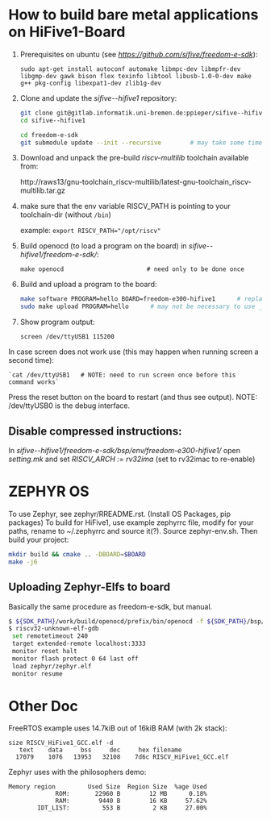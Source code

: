 How to build bare metal applications on HiFive1-Board
=====================================================

1) Prerequisites on ubuntu (see *https://github.com/sifive/freedom-e-sdk*):

	`sudo apt-get install autoconf automake libmpc-dev libmpfr-dev libgmp-dev gawk bison flex texinfo libtool libusb-1.0-0-dev make g++ pkg-config libexpat1-dev zlib1g-dev`

2) Clone and update the *sifive--hifive1* repository:

	```bash
	git clone git@gitlab.informatik.uni-bremen.de:ppieper/sifive--hifive1.git
	cd sifive--hifive1

	cd freedom-e-sdk
	git submodule update --init --recursive        # may take some time
	```

3) Download and unpack the pre-build *riscv-multilib* toolchain available from:

	http://raws13/gnu-toolchain_riscv-multilib/latest-gnu-toolchain_riscv-multilib.tar.gz


4) make sure that the env variable RISCV_PATH is pointing to your toolchain-dir (without `/bin`)

	example: `export RISCV_PATH="/opt/riscv"`

5) Build openocd (to load a program on the board) in *sifive--hifive1/freedom-e-sdk/*:

	`make openocd						# need only to be done once`


6) Build and upload a program to the board:

	```bash
	make software PROGRAM=hello	BOARD=freedom-e300-hifive1		# replace hello with other programs accordingly (e.g. *fade_led*, etc., see *software* folder)
	sudo make upload PROGRAM=hello		# may not be necessary to use _sudo_, see the *sifive--hifive1/doc/hifive1-getting-started-v1.0.2.pdf* on additional details
	```

7) Show program output:

	`screen /dev/ttyUSB1 115200`

In case screen does not work use (this may happen when running screen a second time):

	`cat /dev/ttyUSB1	# NOTE: need to run screen once before this command works`

Press the reset button on the board to restart (and thus see output).
NOTE: /dev/ttyUSB0 is the debug interface.


Disable compressed instructions:
--------------------------------

In *sifive--hifive1/freedom-e-sdk/bsp/env/freedom-e300-hifive1/* open *setting.mk* and set *RISCV_ARCH := rv32ima* (set to rv32imac to re-enable)


ZEPHYR OS
=========

To use Zephyr, see zephyr/RREADME.rst. (Install OS Packages, pip packages)
To build for HiFive1, use example zephyrrc file, modify for your paths, rename to ~/.zephyrrc and source it(?). Source zephyr-env.sh. Then build your project:

```bash
mkdir build && cmake .. -DBOARD=$BOARD
make -j6
```


Uploading Zephyr-Elfs to board
------------------------------

Basically the same procedure as freedom-e-sdk, but manual.

```bash
$ ${SDK_PATH}/work/build/openocd/prefix/bin/openocd -f ${SDK_PATH}/bsp/env/freedom-e300-hifive1/openocd.cfg &
$ riscv32-unknown-elf-gdb
 set remotetimeout 240
 target extended-remote localhost:3333
 monitor reset halt
 monitor flash protect 0 64 last off
 load zephyr/zephyr.elf
 monitor resume
```

Other Doc
=========

FreeRTOS example uses 14.7kiB out of 16kiB RAM (with 2k stack):

	size RISCV_HiFive1_GCC.elf -d
	   text	   data	    bss	    dec	    hex	filename
	  17079	   1076	  13953	  32108	   7d6c	RISCV_HiFive1_GCC.elf

Zephyr uses with the philosophers demo:

	Memory region         Used Size  Region Size  %age Used
		         ROM:       22960 B        12 MB      0.18%
		         RAM:        9440 B        16 KB     57.62%
		    IDT_LIST:         553 B         2 KB     27.00%
